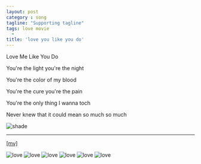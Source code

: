 ```yaml
---
layout: post
category : song
tagline: "Supporting tagline"
tags: love movie
  -
title: 'love you like you do'
---
```

Love Me Like You Do

You're the light you're the night

You're the color of my blood

You're the cure you're the pain

You're the only thing I wanna toch

Never knew that it could mean so much so much

![shade](http://lkkandsyf.github.com/pictures/guan.png)

---


<!--more-->

[\[mv\]](http://v.yinyuetai.com/video/2225036)


![love](http://lkkandsyf.github.com/pictures/dance.png)
![love](http://lkkandsyf.github.com/pictures/fifty-shade.png)
![love](http://lkkandsyf.github.com/pictures/sea.png)
![love](http://lkkandsyf.github.com/pictures/two-hand.png)
![love](http://lkkandsyf.github.com/pictures/song.png)
![love](http://lkkandsyf.github.com/pictures/cc.png)
